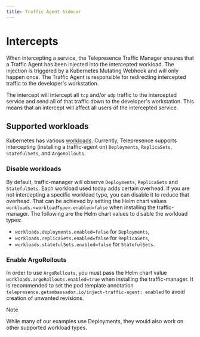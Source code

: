 ```yaml
---
title: Traffic Agent Sidecar
---
```

# Intercepts

When intercepting a service, the Telepresence Traffic Manager ensures
that a Traffic Agent has been injected into the intercepted workload.
The injection is triggered by a Kubernetes Mutating Webhook and will
only happen once. The Traffic Agent is responsible for redirecting
intercepted traffic to the developer's workstation.

The intercept will intercept all `tcp` and/or `udp` traffic to the
intercepted service and send all of that traffic down to the developer's
workstation. This means that an intercept will affect all users of
the intercepted service.

## Supported workloads

Kubernetes has various
[workloads](https://kubernetes.io/docs/concepts/workloads/).
Currently, Telepresence supports intercepting (installing a
traffic-agent on) `Deployments`, `ReplicaSets`, `StatefulSets`, and `ArgoRollouts`.

### Disable workloads

By default, traffic-manager will observe `Deployments`, `ReplicaSets` and `StatefulSets`.
Each workload used today adds certain overhead. If you are not intercepting a specific workload type, you can disable it to reduce that overhead.
That can be achieved by setting the Helm chart values `workloads.<workloadType>.enabled=false` when installing the traffic-manager.
The following are the Helm chart values to disable the workload types:

- `workloads.deployments.enabled=false` for `Deployments`,
- `workloads.replicaSets.enabled=false` for `ReplicaSets`,
- `workloads.statefulSets.enabled=false` for `StatefulSets`.

### Enable ArgoRollouts

In order to use `ArgoRollouts`, you must pass the Helm chart value `workloads.argoRollouts.enabled=true` when installing the traffic-manager.
It is recommended to set the pod template annotation `telepresence.getambassador.io/inject-traffic-agent: enabled` to avoid creation of unwanted
revisions.

> [!NOTE]
> While many of our examples use Deployments, they would also work on other supported workload types.
